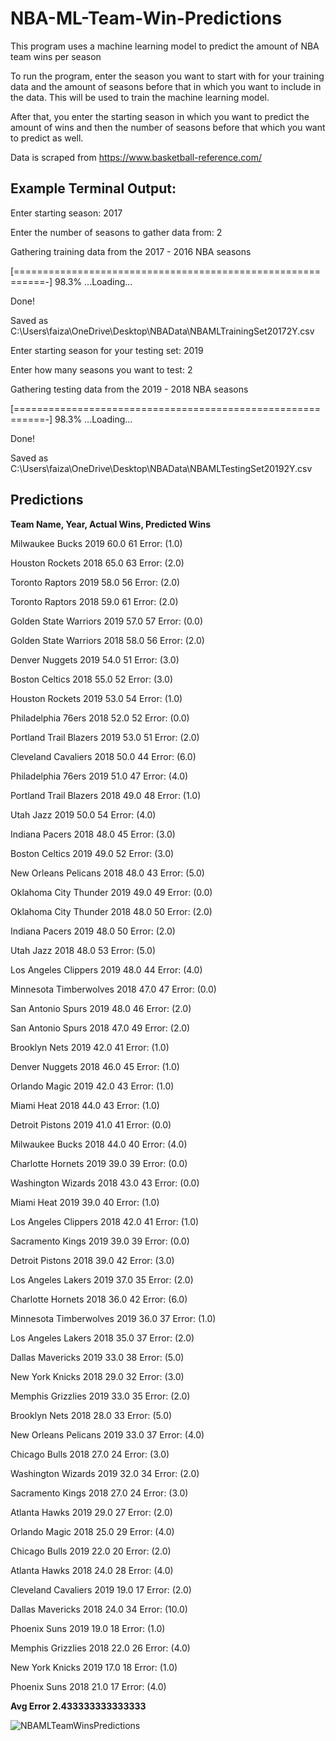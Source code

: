 # NBA-ML-Team-Win-Predictions
This program uses a machine learning model to predict the amount of NBA team wins per season

To run the program, enter the season you want to start with for your training data and the amount of seasons 
before that in which you want to include in the data. This will be used to train the machine learning model.

After that, you enter the starting season in which you want to predict the amount of wins and then the number of 
seasons before that which you want to predict as well. 

Data is scraped from https://www.basketball-reference.com/


## **Example Terminal Output:** 

Enter starting season: 2017 

Enter the number of seasons to gather data from: 2

Gathering training data from the 2017 - 2016 NBA seasons

[===========================================================-] 98.3% ...Loading...

Done!

Saved as C:\Users\faiza\OneDrive\Desktop\NBAData\NBAMLTrainingSet20172Y.csv

Enter starting season for your testing set: 2019

Enter how many seasons you want to test: 2

Gathering testing data from the 2019 - 2018 NBA seasons

[===========================================================-] 98.3% ...Loading...

Done!

Saved as C:\Users\faiza\OneDrive\Desktop\NBAData\NBAMLTestingSet20192Y.csv


## **Predictions** 

**Team Name, Year, Actual Wins, Predicted Wins**

Milwaukee Bucks 2019 60.0 61 Error: (1.0)

Houston Rockets 2018 65.0 63 Error: (2.0)

Toronto Raptors 2019 58.0 56 Error: (2.0)

Toronto Raptors 2018 59.0 61 Error: (2.0)

Golden State Warriors 2019 57.0 57 Error: (0.0)

Golden State Warriors 2018 58.0 56 Error: (2.0)

Denver Nuggets 2019 54.0 51 Error: (3.0)

Boston Celtics 2018 55.0 52 Error: (3.0)

Houston Rockets 2019 53.0 54 Error: (1.0)

Philadelphia 76ers 2018 52.0 52 Error: (0.0)

Portland Trail Blazers 2019 53.0 51 Error: (2.0)

Cleveland Cavaliers 2018 50.0 44 Error: (6.0)

Philadelphia 76ers 2019 51.0 47 Error: (4.0)

Portland Trail Blazers 2018 49.0 48 Error: (1.0)

Utah Jazz 2019 50.0 54 Error: (4.0)

Indiana Pacers 2018 48.0 45 Error: (3.0)

Boston Celtics 2019 49.0 52 Error: (3.0)

New Orleans Pelicans 2018 48.0 43 Error: (5.0)

Oklahoma City Thunder 2019 49.0 49 Error: (0.0)

Oklahoma City Thunder 2018 48.0 50 Error: (2.0)

Indiana Pacers 2019 48.0 50 Error: (2.0)

Utah Jazz 2018 48.0 53 Error: (5.0)

Los Angeles Clippers 2019 48.0 44 Error: (4.0)

Minnesota Timberwolves 2018 47.0 47 Error: (0.0)

San Antonio Spurs 2019 48.0 46 Error: (2.0)

San Antonio Spurs 2018 47.0 49 Error: (2.0)

Brooklyn Nets 2019 42.0 41 Error: (1.0)

Denver Nuggets 2018 46.0 45 Error: (1.0)

Orlando Magic 2019 42.0 43 Error: (1.0)

Miami Heat 2018 44.0 43 Error: (1.0)

Detroit Pistons 2019 41.0 41 Error: (0.0)

Milwaukee Bucks 2018 44.0 40 Error: (4.0)

Charlotte Hornets 2019 39.0 39 Error: (0.0)

Washington Wizards 2018 43.0 43 Error: (0.0)

Miami Heat 2019 39.0 40 Error: (1.0)

Los Angeles Clippers 2018 42.0 41 Error: (1.0)

Sacramento Kings 2019 39.0 39 Error: (0.0)

Detroit Pistons 2018 39.0 42 Error: (3.0)

Los Angeles Lakers 2019 37.0 35 Error: (2.0)

Charlotte Hornets 2018 36.0 42 Error: (6.0)

Minnesota Timberwolves 2019 36.0 37 Error: (1.0)

Los Angeles Lakers 2018 35.0 37 Error: (2.0)

Dallas Mavericks 2019 33.0 38 Error: (5.0)

New York Knicks 2018 29.0 32 Error: (3.0)

Memphis Grizzlies 2019 33.0 35 Error: (2.0)

Brooklyn Nets 2018 28.0 33 Error: (5.0)

New Orleans Pelicans 2019 33.0 37 Error: (4.0)

Chicago Bulls 2018 27.0 24 Error: (3.0)

Washington Wizards 2019 32.0 34 Error: (2.0)

Sacramento Kings 2018 27.0 24 Error: (3.0)

Atlanta Hawks 2019 29.0 27 Error: (2.0)

Orlando Magic 2018 25.0 29 Error: (4.0)

Chicago Bulls 2019 22.0 20 Error: (2.0)

Atlanta Hawks 2018 24.0 28 Error: (4.0)

Cleveland Cavaliers 2019 19.0 17 Error: (2.0)

Dallas Mavericks 2018 24.0 34 Error: (10.0)

Phoenix Suns 2019 19.0 18 Error: (1.0)

Memphis Grizzlies 2018 22.0 26 Error: (4.0)

New York Knicks 2019 17.0 18 Error: (1.0)

Phoenix Suns 2018 21.0 17 Error: (4.0)

**Avg Error 2.433333333333333**


![NBAMLTeamWinsPredictions](https://user-images.githubusercontent.com/43652410/78716368-cc189700-78ec-11ea-805a-67f3a89384d6.png)
